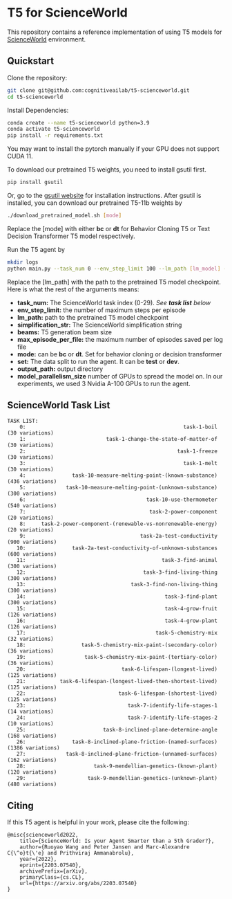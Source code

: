 # T5 for ScienceWorld
This repository contains a reference implementation of using T5 models for [ScienceWorld](https://www.github.com/allenai/ScienceWorld) environment.

## Quickstart
Clone the repository:
```bash
git clone git@github.com:cognitiveailab/t5-scienceworld.git
cd t5-scienceworld
```

Install Dependencies:
```bash
conda create --name t5-scienceworld python=3.9
conda activate t5-scienceworld
pip install -r requirements.txt
```
You may want to install the pytorch manually if your GPU does not support CUDA 11.


To download our pretrained T5 weights, you need to install gsutil first.
```bash
pip install gsutil
```
Or, go to the [gsutil website](https://cloud.google.com/storage/docs/gsutil_install) for installation instructions. After gsutil is installed, you can download our pretrained T5-11b weights by
```bash
./download_pretrained_model.sh [mode]
```
Replace the \[mode\] with either **bc** or **dt** for Behavior Cloning T5 or Text Decision Transformer T5 model respectively.

Run the T5 agent by
```bash
mkdir logs
python main.py --task_num 0 --env_step_limit 100 --lm_path [lm_model] --simplification_str easy --beams 16 --max_episode_per_file 1000 --mode bc --set test --output_path logs --model_parallelism_size 3
```
Replace the \[lm_path\] with the path to the pretrained T5 model checkpoint. Here is what the rest of the arguments means:
- **task_num:** The ScienceWorld task index (0-29). *See **task list** below*
- **env_step_limit:** the number of maximum steps per episode
- **lm_path:** path to the pretrained T5 model checkpoint
- **simplification_str:** The ScienceWorld simplification string
- **beams:** T5 generation beam size
- **max_episode_per_file:** the maximum number of episodes saved per log file
- **mode:** can be **bc** or **dt**. Set for behavior cloning or decision transformer
- **set:** The data split to run the agent. It can be **test** or **dev**.
- **output_path:** output directory
- **model_parallelism_size** number of GPUs to spread the model on. In our experiments, we used 3 Nvidia A-100 GPUs to run the agent.

## ScienceWorld Task List
```
TASK LIST:
    0: 	                                                 task-1-boil  (30 variations)
    1: 	                        task-1-change-the-state-of-matter-of  (30 variations)
    2: 	                                               task-1-freeze  (30 variations)
    3: 	                                                 task-1-melt  (30 variations)
    4: 	             task-10-measure-melting-point-(known-substance)  (436 variations)
    5: 	           task-10-measure-melting-point-(unknown-substance)  (300 variations)
    6: 	                                     task-10-use-thermometer  (540 variations)
    7: 	                                      task-2-power-component  (20 variations)
    8: 	   task-2-power-component-(renewable-vs-nonrenewable-energy)  (20 variations)
    9: 	                                   task-2a-test-conductivity  (900 variations)
   10: 	             task-2a-test-conductivity-of-unknown-substances  (600 variations)
   11: 	                                          task-3-find-animal  (300 variations)
   12: 	                                    task-3-find-living-thing  (300 variations)
   13: 	                                task-3-find-non-living-thing  (300 variations)
   14: 	                                           task-3-find-plant  (300 variations)
   15: 	                                           task-4-grow-fruit  (126 variations)
   16: 	                                           task-4-grow-plant  (126 variations)
   17: 	                                        task-5-chemistry-mix  (32 variations)
   18: 	                task-5-chemistry-mix-paint-(secondary-color)  (36 variations)
   19: 	                 task-5-chemistry-mix-paint-(tertiary-color)  (36 variations)
   20: 	                             task-6-lifespan-(longest-lived)  (125 variations)
   21: 	         task-6-lifespan-(longest-lived-then-shortest-lived)  (125 variations)
   22: 	                            task-6-lifespan-(shortest-lived)  (125 variations)
   23: 	                               task-7-identify-life-stages-1  (14 variations)
   24: 	                               task-7-identify-life-stages-2  (10 variations)
   25: 	                       task-8-inclined-plane-determine-angle  (168 variations)
   26: 	             task-8-inclined-plane-friction-(named-surfaces)  (1386 variations)
   27: 	           task-8-inclined-plane-friction-(unnamed-surfaces)  (162 variations)
   28: 	                    task-9-mendellian-genetics-(known-plant)  (120 variations)
   29: 	                  task-9-mendellian-genetics-(unknown-plant)  (480 variations)
```

## Citing

If this T5 agent is helpful in your work, please cite the following:

```
@misc{scienceworld2022,
    title={ScienceWorld: Is your Agent Smarter than a 5th Grader?},
    author={Ruoyao Wang and Peter Jansen and Marc-Alexandre C{\^o}t{\'e} and Prithviraj Ammanabrolu},
    year={2022},
    eprint={2203.07540},
    archivePrefix={arXiv},
    primaryClass={cs.CL},
    url={https://arxiv.org/abs/2203.07540}
}
```
